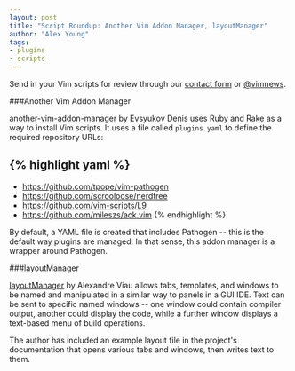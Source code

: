 ```yaml
---
layout: post
title: "Script Roundup: Another Vim Addon Manager, layoutManager"
author: "Alex Young"
tags: 
- plugins
- scripts
---
```


<div class="intro">
Send in your Vim scripts for review through our <a href="/contact.html">contact form</a> or <a href="http://twitter.com/vimnews">@vimnews</a>.
</div>

###Another Vim Addon Manager

[another-vim-addon-manager](https://github.com/Juev/another-vim-addon-manager) by Evsyukov Denis uses Ruby and [Rake](http://rake.rubyforge.org/) as a way to install Vim scripts.  It uses a file called `plugins.yaml` to define the required repository URLs:

{% highlight yaml %}
---
- https://github.com/tpope/vim-pathogen
- https://github.com/scrooloose/nerdtree
- https://github.com/vim-scripts/L9
- https://github.com/mileszs/ack.vim
{% endhighlight %}

By default, a YAML file is created that includes Pathogen -- this is the default way plugins are managed.  In that sense, this addon manager is a wrapper around Pathogen.

###layoutManager

[layoutManager](http://www.vim.org/scripts/script.php?script_id=4217) by Alexandre Viau allows tabs, templates, and windows to be named and manipulated in a similar way to panels in a GUI IDE.  Text can be sent to specific named windows -- one window could contain compiler output, another could display the code, while a further window displays a text-based menu of build operations.

The author has included an example layout file in the project's documentation that opens various tabs and windows, then writes text to them.
